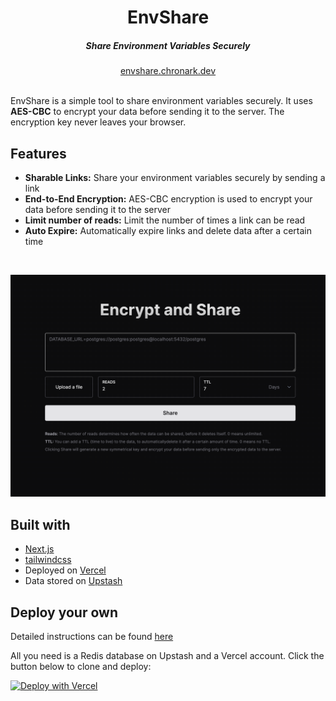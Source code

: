 <div align="center">
    <h1 align="center">EnvShare</h1>
    <h5>Share Environment Variables Securely</h5>
</div>

<div align="center">
  <a href="https://envshare.chronark.dev/">envshare.chronark.dev</a>
</div>
<br/>

EnvShare is a simple tool to share environment variables securely. It uses **AES-CBC** to encrypt your data before sending it to the server. The encryption key never leaves your browser.


## Features

- **Sharable Links:** Share your environment variables securely by sending a link
- **End-to-End Encryption:** AES-CBC encryption is used to encrypt your data before sending it to the server
- **Limit number of reads:** Limit the number of times a link can be read
- **Auto Expire:** Automatically expire links and delete data after a certain time

<br/>



![](img/envshare.png)

## Built with
- [Next.js](https://nextjs.org)
- [tailwindcss](https://tailwindcss.com)
- Deployed on [Vercel](https://vercel.com)
- Data stored on [Upstash](https://upstash.com)



## Deploy your own

Detailed instructions can be found [here](https://envshare.chronark.dev/deploy)


All you need is a Redis database on Upstash and a Vercel account. Click the button below to clone and deploy:

[![Deploy with Vercel](https://vercel.com/button)](hhttps://vercel.com/new/clone?repository-url=https%3A%2F%2Fgithub.com%2Fchronark%2Fenvshare&env=UPSTASH_REDIS_REST_URL,UPSTASH_REDIS_REST_TOKEN&demo-title=Share%20Environment%20Variables%20Securely&demo-url=https%3A%2F%2Fcryptic.vercel.app)
 
